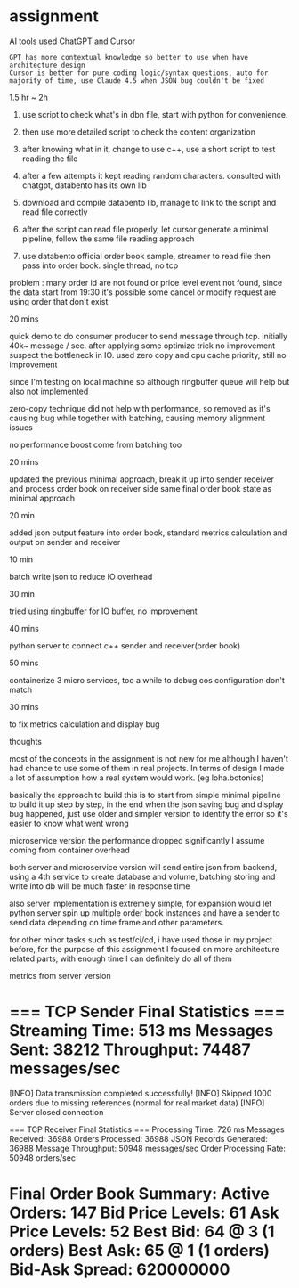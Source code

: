 # assignment

AI tools used
    ChatGPT and Cursor

    GPT has more contextual knowledge so better to use when have architecture design 
    Cursor is better for pure coding logic/syntax questions, auto for majority of time, use Claude 4.5 when JSON bug couldn't be fixed

1.5 hr ~ 2h

1. use script to check what's in dbn file, start with python for convenience. 

2. then use more detailed script to check the content organization

3. after knowing what in it, change to use c++, use a short script to test reading the file 

4. after a few attempts it kept reading random characters. consulted with chatgpt, databento has its own lib

5. download and compile databento lib, manage to link to the script and read file correctly

6. after the script can read file properly, let cursor generate a minimal pipeline, follow the same file reading approach

7. use databento official order book sample, streamer to read file then pass into order book. single thread, no tcp

problem : many order id are not found or price level event not found, since the data start from 19:30 it's possible some cancel or modify request are using order that don't exist


20 mins

quick demo to do consumer producer to send message through tcp. initially 40k~ message / sec. after applying some optimize trick no improvement
suspect the bottleneck in IO. used zero copy and cpu cache priority, still no improvement

since I'm testing on local machine so although ringbuffer queue will help but also not implemented

zero-copy technique did not help with performance, so removed as it's causing bug while together with batching, causing memory alignment issues

no performance boost come from batching too

20 mins

updated the previous minimal approach, break it up into sender receiver and process order book on receiver side same final order book state as minimal approach

20 min 

added json output feature into order book, standard metrics calculation and output on sender and receiver

10 min

batch write json to reduce IO overhead

30 min 

tried using ringbuffer for IO buffer, no improvement

40 mins

python server to connect c++ sender and receiver(order book)

50 mins

containerize 3 micro services, too a while to debug cos configuration don't match

30 mins

to fix metrics calculation and display bug




thoughts

most of the concepts in the assignment is not new for me although I haven't had chance to use some of them in real projects. In terms of design I made a lot of assumption how a real system would work. (eg loha.botonics)

basically the approach to build this is to start from simple minimal pipeline to build it up step by step, in the end when the json saving bug and display bug happened, just use older and simpler version to identify the error so it's easier to know what went wrong

microservice version the performance dropped significantly I assume coming from container overhead

both server and microservice version will send entire json from backend, using a 4th service to create database and volume, batching storing and write into db will be much faster in response time

also server implementation is extremely simple, for expansion would let python server spin up multiple order book instances and have a sender to send data depending on time frame and other parameters.

for other minor tasks such as test/ci/cd, i have used those in my project before, for the purpose of this assignment I focused on more architecture related parts, with enough time I can definitely do all of them


metrics from server version

=== TCP Sender Final Statistics ===
Streaming Time: 513 ms
Messages Sent: 38212
Throughput: 74487 messages/sec
===================================
[INFO] Data transmission completed successfully!
[INFO] Skipped 1000 orders due to missing references (normal for real market data)
[INFO] Server closed connection

=== TCP Receiver Final Statistics ===
Processing Time: 726 ms
Messages Received: 36988
Orders Processed: 36988
JSON Records Generated: 36988
Message Throughput: 50948 messages/sec
Order Processing Rate: 50948 orders/sec

Final Order Book Summary:
  Active Orders: 147
  Bid Price Levels: 61
  Ask Price Levels: 52
  Best Bid: 64 @ 3 (1 orders)
  Best Ask: 65 @ 1 (1 orders)
  Bid-Ask Spread: 620000000
=====================================